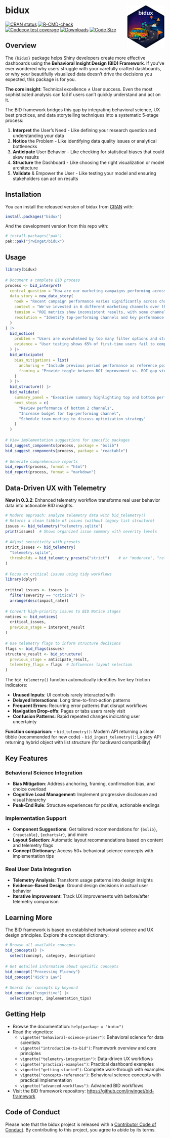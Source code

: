 
<!-- README.md is generated from README.Rmd. Please edit that file -->

# bidux <a href="https://github.com/jrwinget/bid-framework"><img src="man/figures/logo.png" align="right" height="138" /></a>

<!-- badges: start -->

[![CRAN
status](https://www.r-pkg.org/badges/version/bidux)](https://cran.r-project.org/package=bidux)
[![R-CMD-check](https://github.com/jrwinget/bidux/actions/workflows/R-CMD-check.yaml/badge.svg)](https://github.com/jrwinget/bidux/actions/workflows/R-CMD-check.yaml)
[![Codecov test
coverage](https://codecov.io/gh/jrwinget/bidux/graph/badge.svg)](https://app.codecov.io/gh/jrwinget/bidux)
[![Downloads](https://cranlogs.r-pkg.org/badges/bidux)](https://cranlogs.r-pkg.org/badges/bidux)
[![Code
Size](https://img.shields.io/github/languages/code-size/jrwinget/bidux)](https://github.com/jrwinget/bidux)
<!-- badges: end -->

## Overview

The `{bidux}` package helps Shiny developers create more effective
dashboards using the **Behavioral Insight Design (BID) Framework**. If
you’ve ever wondered why users struggle with your carefully crafted
dashboards, or why your beautifully visualized data doesn’t drive the
decisions you expected, this package is for you.

**The core insight**: Technical excellence ≠ User success. Even the most
sophisticated analysis can fail if users can’t quickly understand and
act on it.

The BID framework bridges this gap by integrating behavioral science, UX
best practices, and data storytelling techniques into a systematic
5-stage process:

1.  **Interpret** the User’s Need - Like defining your research question
    and understanding your data
2.  **Notice** the Problem - Like identifying data quality issues or
    analytical bottlenecks
3.  **Anticipate** User Behavior - Like checking for statistical biases
    that could skew results
4.  **Structure** the Dashboard - Like choosing the right visualization
    or model architecture
5.  **Validate** & Empower the User - Like testing your model and
    ensuring stakeholders can act on results

## Installation

You can install the released version of bidux from
[CRAN](https://CRAN.R-project.org) with:

``` r
install.packages("bidux")
```

And the development version from this repo with:

``` r
# install.packages("pak")
pak::pak("jrwinget/bidux")
```

## Usage

``` r
library(bidux)

# Document a complete BID process
process <- bid_interpret(
  central_question = "How are our marketing campaigns performing across different channels?",
  data_story = new_data_story(
    hook = "Recent campaign performance varies significantly across channels",
    context = "We've invested in 6 different marketing channels over the past quarter",
    tension = "ROI metrics show inconsistent results, with some channels underperforming",
    resolution = "Identify top-performing channels and key performance drivers"
  )
) |>
  bid_notice(
    problem = "Users are overwhelmed by too many filter options and struggle to find relevant insights",
    evidence = "User testing shows 65% of first-time users fail to complete their intended task within 2 minutes"
  ) |>
  bid_anticipate(
    bias_mitigations = list(
      anchoring = "Include previous period performance as reference points",
      framing = "Provide toggle between ROI improvement vs. ROI gap views"
    )
  ) |>
  bid_structure() |>
  bid_validate(
    summary_panel = "Executive summary highlighting top and bottom performers, key trends, and recommended actions",
    next_steps = c(
      "Review performance of bottom 2 channels",
      "Increase budget for top-performing channel",
      "Schedule team meeting to discuss optimization strategy"
    )
  )

# View implementation suggestions for specific packages
bid_suggest_components(process, package = "bslib")
bid_suggest_components(process, package = "reactable")

# Generate comprehensive reports
bid_report(process, format = "html")
bid_report(process, format = "markdown")
```

## Data-Driven UX with Telemetry

**New in 0.3.2**: Enhanced telemetry workflow transforms real user
behavior data into actionable BID insights.

``` r
# Modern approach: analyze telemetry data with bid_telemetry()
# Returns a clean tibble of issues (without legacy list structure)
issues <- bid_telemetry("telemetry.sqlite")
print(issues)  # Shows organized issue summary with severity levels

# Adjust sensitivity with presets
strict_issues <- bid_telemetry(
  "telemetry.sqlite",
  thresholds = bid_telemetry_presets("strict")    # or "moderate", "relaxed"
)

# Focus on critical issues using tidy workflows
library(dplyr)

critical_issues <- issues |>
  filter(severity == "critical") |>
  arrange(desc(impact_rate))

# Convert high-priority issues to BID Notice stages
notices <- bid_notices(
  critical_issues,
  previous_stage = interpret_result
)

# Use telemetry flags to inform structure decisions
flags <- bid_flags(issues)
structure_result <- bid_structure(
  previous_stage = anticipate_result,
  telemetry_flags = flags  # Influences layout selection
)
```

The `bid_telemetry()` function automatically identifies five key
friction indicators:

- **Unused Inputs**: UI controls rarely interacted with
- **Delayed Interactions**: Long time-to-first-action patterns
- **Frequent Errors**: Recurring error patterns that disrupt workflows
- **Navigation Drop-offs**: Pages or tabs users rarely visit
- **Confusion Patterns**: Rapid repeated changes indicating user
  uncertainty

**Function comparison:** - `bid_telemetry()`: Modern API returning a
clean tibble (recommended for new code) - `bid_ingest_telemetry()`:
Legacy API returning hybrid object with list structure (for backward
compatibility)

## Key Features

### Behavioral Science Integration

- **Bias Mitigation**: Address anchoring, framing, confirmation bias,
  and choice overload
- **Cognitive Load Management**: Implement progressive disclosure and
  visual hierarchy
- **Peak-End Rule**: Structure experiences for positive, actionable
  endings

### Implementation Support

- **Component Suggestions**: Get tailored recommendations for `{bslib}`,
  `{reactable}`, `{echarts4r}`, and more
- **Layout Selection**: Automatic layout recommendations based on
  content and telemetry flags
- **Concept Dictionary**: Access 50+ behavioral science concepts with
  implementation tips

### Real User Data Integration

- **Telemetry Analysis**: Transform usage patterns into design insights
- **Evidence-Based Design**: Ground design decisions in actual user
  behavior
- **Iterative Improvement**: Track UX improvements with before/after
  telemetry comparison

## Learning More

The BID framework is based on established behavioral science and UX
design principles. Explore the concept dictionary:

``` r
# Browse all available concepts
bid_concepts() |>
  select(concept, category, description)

# Get detailed information about specific concepts
bid_concept("Processing Fluency")
bid_concept("Hick's Law")

# Search for concepts by keyword
bid_concepts("cognitive") |>
  select(concept, implementation_tips)
```

## Getting Help

- Browse the documentation: `help(package = "bidux")`
- Read the vignettes:
  - `vignette("behavioral-science-primer")`: Behavioral science for data
    scientists
  - `vignette("introduction-to-bid")`: Framework overview and core
    principles
  - `vignette("telemetry-integration")`: Data-driven UX workflows
  - `vignette("practical-examples")`: Practical dashboard examples
  - `vignette("getting-started")`: Complete walk-through with examples
  - `vignette("concepts-reference")`: Behavioral science concepts with
    practical implementation
  - `vignette("advanced-workflows")`: Advanced BID workflows
- Visit the BID framework repository:
  <https://github.com/jrwinget/bid-framework>

## Code of Conduct

Please note that the bidux project is released with a [Contributor Code
of
Conduct](https://contributor-covenant.org/version/2/1/CODE_OF_CONDUCT.html).
By contributing to this project, you agree to abide by its terms.
